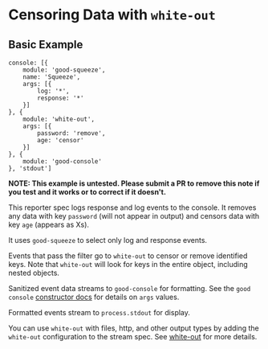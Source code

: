 # Censoring Data with `white-out`

## Basic Example

```
console: [{
    module: 'good-squeeze',
    name: 'Squeeze',
    args: [{
        log: '*',
        response: '*'
    }]
}, {
    module: 'white-out',
    args: [{
        password: 'remove',
        age: 'censor'
    }]
}, {
    module: 'good-console'
}, 'stdout']
```

**NOTE: This example is untested. Please submit a PR to remove this note if you test and it works or to correct if it doesn't.**

This reporter spec logs response and log events to the console. It removes any data with key `password` (will not appear in output) and censors data with key `age` (appears as Xs).

It uses `good-squeeze` to select only log and response events.

Events that pass the filter go to `white-out` to censor or remove identified keys. Note that `white-out` will look for keys in the entire object, including nested objects.

Sanitized event data streams to `good-console` for formatting. See the `good console` [constructor docs](https://github.com/hapijs/good-console#new-goodconsoleconfig) for details on `args` values.

Formatted events stream to `process.stdout` for display.

You can use `white-out` with files, http, and other output types by adding the `white-out` configuration to the stream spec. See [white-out](https://github.com/continuationlabs/white-out) for more details.